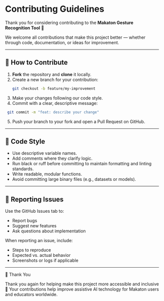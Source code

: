# Contributing Guidelines

Thank you for considering contributing to the **Makaton Gesture Recognition Tool** 💪

We welcome all contributions that make this project better — whether through code, documentation, or ideas for improvement.

---

## 🧩 How to Contribute

1. **Fork** the repository and **clone** it locally.
2. Create a new branch for your contribution:
   ```bash
   git checkout -b feature/my-improvement
   ```
3. Make your changes following our code style.
4. Commit with a clear, descriptive message:
  ```bash
   git commit -m "feat: describe your change"
  ```
5. Push your branch to your fork and open a Pull Request on GitHub.

---

## 🧱 Code Style
- Use descriptive variable names.
- Add comments where they clarify logic.
- Run black or ruff before committing to maintain formatting and linting standards.
- Write readable, modular functions.
- Avoid committing large binary files (e.g., datasets or models).

---

## 🐞 Reporting Issues

Use the GitHub Issues tab to:
- Report bugs
- Suggest new features
- Ask questions about implementation

When reporting an issue, include:
- Steps to reproduce
- Expected vs. actual behavior
- Screenshots or logs if applicable

---
🙌 Thank You

Thank you again for helping make this project more accessible and inclusive 💙
Your contributions help improve assistive AI technology for Makaton users and educators worldwide.
